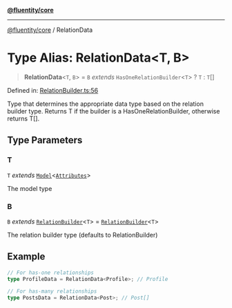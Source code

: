 [**@fluentity/core**](../README.md)

***

[@fluentity/core](../globals.md) / RelationData

# Type Alias: RelationData\<T, B\>

> **RelationData**\<`T`, `B`\> = `B` *extends* `HasOneRelationBuilder`\<`T`\> ? `T` : `T`[]

Defined in: [RelationBuilder.ts:56](https://github.com/cedricpierre/fluentity-core/blob/aee04245ff8d14d39d656c297dc78341d529dae2/src/RelationBuilder.ts#L56)

Type that determines the appropriate data type based on the relation builder type.
Returns T if the builder is a HasOneRelationBuilder, otherwise returns T[].

## Type Parameters

### T

`T` *extends* [`Model`](../classes/Model.md)\<[`Attributes`](../interfaces/Attributes.md)\>

The model type

### B

`B` *extends* [`RelationBuilder`](../classes/RelationBuilder.md)\<`T`\> = [`RelationBuilder`](../classes/RelationBuilder.md)\<`T`\>

The relation builder type (defaults to RelationBuilder<T>)

## Example

```typescript
// For has-one relationships
type ProfileData = RelationData<Profile>; // Profile

// For has-many relationships
type PostsData = RelationData<Post>; // Post[]
```
